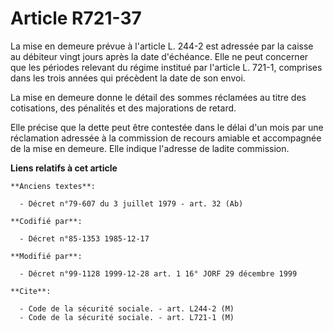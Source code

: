# Article R721-37

La mise en demeure prévue à l'article L. 244-2 est adressée par la caisse au débiteur vingt jours après la date d'échéance.
Elle ne peut concerner que les périodes relevant du régime institué par l'article L. 721-1, comprises dans les trois années
qui précèdent la date de son envoi. 

La mise en demeure donne le détail des sommes réclamées au titre des cotisations, des pénalités et des majorations de
retard. 

Elle précise que la dette peut être contestée dans le délai d'un mois par une réclamation adressée à la commission de recours
amiable et accompagnée de la mise en demeure. Elle indique l'adresse de ladite commission.

**Liens relatifs à cet article**

	**Anciens textes**:

	  - Décret n°79-607 du 3 juillet 1979 - art. 32 (Ab)

	**Codifié par**:

	  - Décret n°85-1353 1985-12-17

	**Modifié par**:

	  - Décret n°99-1128 1999-12-28 art. 1 16° JORF 29 décembre 1999

	**Cite**:

	  - Code de la sécurité sociale. - art. L244-2 (M)
	  - Code de la sécurité sociale. - art. L721-1 (M)
